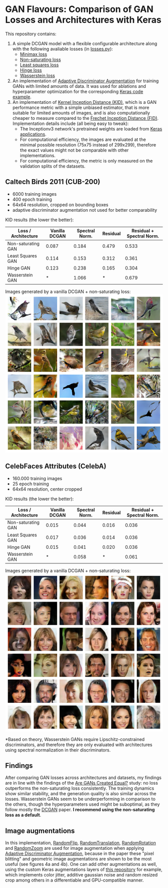 # GAN Flavours: Comparison of GAN Losses and Architectures with Keras

This repository contains:
1. A simple DCGAN model with a flexible configurable architecture along with the following avaliable losses (in [losses.py](losses.py)):
    * [Minimax loss](https://arxiv.org/abs/1406.2661)
    * [Non-saturating loss](https://arxiv.org/abs/1406.2661)
    * [Least squares loss](https://arxiv.org/abs/1611.04076)
    * [Hinge loss](https://arxiv.org/abs/1705.02894)
    * [Wasserstein loss](https://arxiv.org/abs/1701.07875)
2. An implementation of [Adaptive Discriminator Augmentation](https://arxiv.org/abs/2006.06676) for training GANs with limited amounts of data. It was used for ablations and hyperparameter optimization for the corresponding [Keras code example](https://keras.io/examples/generative/gan_ada/).
3. An implementation of [Kernel Inception Distance (KID)](https://arxiv.org/abs/1801.01401), which is a GAN performance metric with a simple unbiased estimator, that is more suitable for limited amounts of images, and is also computationally cheaper to measure compared to the [Frechet Inception Distance (FID)](https://arxiv.org/abs/1706.08500). Implementation details include (all being easy to tweak):
    * The Inceptionv3 network's pretrained weights are loaded from [Keras applications](https://keras.io/api/applications/inceptionv3/).
    * For computational efficiency, the images are evaluated at the minimal possible resolution (75x75 instead of 299x299), therefore the exact values might not be comparable with other implementations.
    * For computational efficiency, the metric is only measured on the validation splits of the datasets.

## Caltech Birds 2011 (CUB-200)

* 6000 training images
* 400 epoch training
* 64x64 resolution, cropped on bounding boxes
* adaptive discriminator augmentation not used for better comparability

KID results (the lower the better):

Loss / Architecture | Vanilla DCGAN | Spectral Norm. | Residual | Residual + Spectral Norm.
--- | --- | --- | --- | ---
Non-saturating GAN | 0.087 | 0.184 | 0.479 | 0.533
Least Squares GAN | 0.114 | 0.153 | 0.312 | 0.361
Hinge GAN | 0.123 | 0.238 | 0.165 | 0.304
Wasserstein GAN | * | 1.066 | * | 0.679

Images generated by a vanilla DCGAN + non-saturating loss:
![birds generated images](./assets/birds.png)

## CelebFaces Attributes (CelebA)

* 160.000 training images
* 25 epoch training
* 64x64 resolution, center cropped

KID results (the lower the better):

Loss / Architecture | Vanilla DCGAN | Spectral Norm. | Residual | Residual + Spectral Norm.
--- | --- | --- | --- | ---
Non-saturating GAN | 0.015 | 0.044 | 0.016 | 0.036
Least Squares GAN | 0.017 | 0.036 | 0.014 | 0.036
Hinge GAN | 0.015 | 0.041 | 0.020 | 0.036
Wasserstein GAN | * | 0.058 | * | 0.061

Images generated by a vanilla DCGAN + non-saturating loss:
![celeba generated images](./assets/celeba.png)

*Based on theory, Wasserstein GANs require Lipschitz-constrained discriminators, and therefore they are only evaluated with architectures using spectral normalization in their discriminators.

## Findings

After comparing GAN losses across architectures and datasets, my findings are in line with the findings of the [Are GANs Created Equal?](https://arxiv.org/abs/1711.10337) study: no loss outperforms the non-saturating loss consistently. The training dynamics show similar stability, and the generation quality is also similar across the losses. Wasserstein GANs seem to be underperforming in comparison to the others, though the hyperparameters used might be suboptimal, as they follow mostly the [DCGAN](https://arxiv.org/abs/1511.06434) paper. **I recommend using the non-saturating loss as a default**.

## Image augmentations

In this implementation, [RandomFlip](https://keras.io/api/layers/preprocessing_layers/image_augmentation/random_flip/), [RandomTranslation](https://keras.io/api/layers/preprocessing_layers/image_augmentation/random_translation/), [RandomRotation](https://keras.io/api/layers/preprocessing_layers/image_augmentation/random_rotation/) and [RandomZoom](https://keras.io/api/layers/preprocessing_layers/image_augmentation/random_zoom/) are used for image augmentation when applying [Adaptive Discriminator Augmentation](https://arxiv.org/abs/2006.06676), because in the paper these "pixel blitting" and geometric image augmentations are shown to be the most useful (see figures 4a and 4b). One can add other augmentations as well, using the custom Keras augmentations layers of [this repository](https://github.com/beresandras/image-augmentation-layers-keras) for example, which implements color jitter, additive gaussian noise and random resized crop among others in a differentiable and GPU-compatible manner.